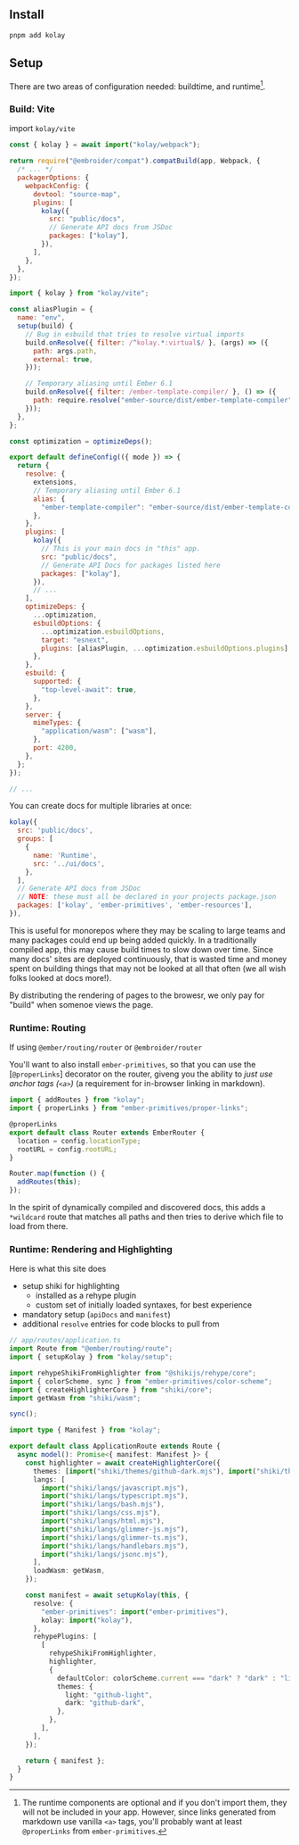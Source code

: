 ## Install

```bash
pnpm add kolay
```

## Setup

There are two areas of configuration needed: buildtime, and runtime[^runtime-optional].

[^runtime-optional]: The runtime components are optional and if you don't import them, they will not be included in your app. However, since links generated from markdown use vanilla `<a>` tags, you'll probably want at least `@properLinks` from `ember-primitives`.

### Build: Vite 

import `kolay/vite`

```js
const { kolay } = await import("kolay/webpack");

return require("@embroider/compat").compatBuild(app, Webpack, {
  /* ... */
  packagerOptions: {
    webpackConfig: {
      devtool: "source-map",
      plugins: [
        kolay({
          src: "public/docs",
          // Generate API docs from JSDoc
          packages: ["kolay"],
        }),
      ],
    },
  },
});

import { kolay } from "kolay/vite";

const aliasPlugin = {
  name: "env",
  setup(build) {
    // Bug in esbuild that tries to resolve virtual imports
    build.onResolve({ filter: /^kolay.*:virtual$/ }, (args) => ({
      path: args.path,
      external: true,
    }));

    // Temporary aliasing until Ember 6.1
    build.onResolve({ filter: /ember-template-compiler/ }, () => ({
      path: require.resolve("ember-source/dist/ember-template-compiler"),
    }));
  },
};

const optimization = optimizeDeps();

export default defineConfig(({ mode }) => {
  return {
    resolve: {
      extensions,
      // Temporary aliasing until Ember 6.1
      alias: {
        "ember-template-compiler": "ember-source/dist/ember-template-compiler",
      },
    },
    plugins: [
      kolay({
        // This is your main docs in "this" app.
        src: "public/docs",
        // Generate API Docs for packages listed here
        packages: ["kolay"],
      }),
      // ...
    ],
    optimizeDeps: {
      ...optimization,
      esbuildOptions: {
        ...optimization.esbuildOptions,
        target: "esnext",
        plugins: [aliasPlugin, ...optimization.esbuildOptions.plugins],
      },
    },
    esbuild: {
      supported: {
        "top-level-await": true,
      },
    },
    server: {
      mimeTypes: {
        "application/wasm": ["wasm"],
      },
      port: 4200,
    },
  };
});

// ...
```

You can create docs for multiple libraries at once:

```js
kolay({
  src: 'public/docs',
  groups: [
    {
      name: 'Runtime',
      src: '../ui/docs',
    },
  ],
  // Generate API docs from JSDoc
  // NOTE: these must all be declared in your projects package.json
  packages: ['kolay', 'ember-primitives', 'ember-resources'],
}),
```

This is useful for monorepos where they may be scaling to large teams and many packages could end up being added quickly. In a traditionally compiled app, this may cause build times to slow down over time. Since many docs' sites are deployed continuously, that is wasted time and money spent on building things that may not be looked at all that often (we all wish folks looked at docs more!).

By distributing the rendering of pages to the browesr, we only pay for "build" when somenoe views the page.

### Runtime: Routing

If using `@ember/routing/router` or `@embroider/router`

You'll want to also install `ember-primitives`, so that you can use the [`@properLinks`] decorator on the router, giveng you the ability to _just use anchor tags (`<a>`)_ (a requirement for in-browser linking in markdown).

```js
import { addRoutes } from "kolay";
import { properLinks } from "ember-primitives/proper-links";

@properLinks
export default class Router extends EmberRouter {
  location = config.locationType;
  rootURL = config.rootURL;
}

Router.map(function () {
  addRoutes(this);
});
```

In the spirit of dynamically compiled and discovered docs, this adds a `*wildcard` route that matches all paths and then tries to derive which file to load from there.

### Runtime: Rendering and Highlighting

Here is what this site does

- setup shiki for highlighting
  - installed as a rehype plugin
  - custom set of initially loaded syntaxes, for best experience
- mandatory setup (`apiDocs` and `manifest`)
- additional `resolve` entries for code blocks to pull from

```ts
// app/routes/application.ts
import Route from "@ember/routing/route";
import { setupKolay } from "kolay/setup";

import rehypeShikiFromHighlighter from "@shikijs/rehype/core";
import { colorScheme, sync } from "ember-primitives/color-scheme";
import { createHighlighterCore } from "shiki/core";
import getWasm from "shiki/wasm";

sync();

import type { Manifest } from "kolay";

export default class ApplicationRoute extends Route {
  async model(): Promise<{ manifest: Manifest }> {
    const highlighter = await createHighlighterCore({
      themes: [import("shiki/themes/github-dark.mjs"), import("shiki/themes/github-light.mjs")],
      langs: [
        import("shiki/langs/javascript.mjs"),
        import("shiki/langs/typescript.mjs"),
        import("shiki/langs/bash.mjs"),
        import("shiki/langs/css.mjs"),
        import("shiki/langs/html.mjs"),
        import("shiki/langs/glimmer-js.mjs"),
        import("shiki/langs/glimmer-ts.mjs"),
        import("shiki/langs/handlebars.mjs"),
        import("shiki/langs/jsonc.mjs"),
      ],
      loadWasm: getWasm,
    });

    const manifest = await setupKolay(this, {
      resolve: {
        "ember-primitives": import("ember-primitives"),
        kolay: import("kolay"),
      },
      rehypePlugins: [
        [
          rehypeShikiFromHighlighter,
          highlighter,
          {
            defaultColor: colorScheme.current === "dark" ? "dark" : "light",
            themes: {
              light: "github-light",
              dark: "github-dark",
            },
          },
        ],
      ],
    });

    return { manifest };
  }
}
```

